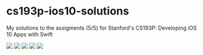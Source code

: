 # cs193p-ios10-solutions
My solutions to the assigments (5/5) for Stanford's CS193P: Developing iOS 10 Apps with Swift

![](https://media.giphy.com/media/3o7btXsUyTzxXRFPZ6/giphy.gif)
![](https://media.giphy.com/media/3og0IClsxKBV6nOM9O/giphy.gif)
![](https://media.giphy.com/media/3ohzdN0H2V1GFiNSjm/giphy.gif)
![](https://github.com/Knowledge91/cs193p-ios10-solutions/blob/master/4.gif)
![](https://github.com/Knowledge91/cs193p-ios10-solutions/blob/master/5.gif)

